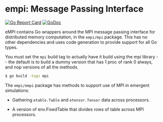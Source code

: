 # empi: Message Passing Interface

[![Go Report Card](https://goreportcard.com/badge/github.com/emer/empi)](https://goreportcard.com/report/github.com/emer/empi)
[![GoDoc](https://godoc.org/github.com/emer/emergent?status.svg)](https://godoc.org/github.com/emer/empi)

eMPI contains Go wrappers around the MPI message passing interface for distributed memory computation, in the `empi/mpi` package.  This has no other dependencies and uses code generation to provide support for all Go types.

You must set the `mpi` build tag to actually have it build using the mpi library -- the default is to build a dummy version that has 1 proc of rank 0 always, and nop versions of all the methods.

```bash
$ go build -tags mpi
```

The `empi/empi` package has methods to support use of MPI in emergent simulations:

* Gathering `etable.Table` and `etensor.Tensor` data across processors.

* A version of env.FixedTable that divides rows of table across MPI processors.


